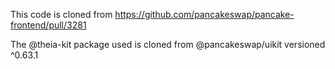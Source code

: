 This code is cloned from
https://github.com/pancakeswap/pancake-frontend/pull/3281

The @theia-kit package used is cloned from
@pancakeswap/uikit versioned ^0.63.1
